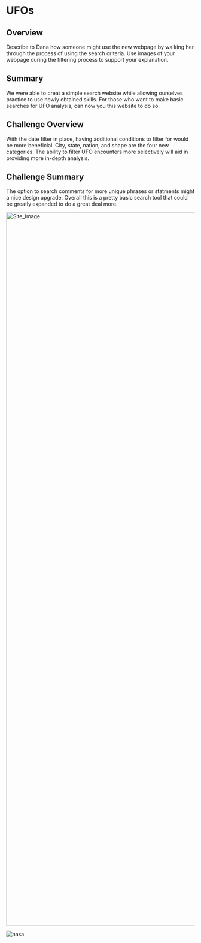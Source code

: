 # UFOs

## Overview
Describe to Dana how someone might use the new webpage by walking her through the process of using the search criteria. Use images of your webpage during the filtering process to support your explanation.

## Summary
We were able to creat a simple search website while allowing ourselves practice to use newly obtained skills.  For those who want to make basic searches for UFO analysis, can now you this website to do so.  

## Challenge Overview
With the date filter in place, having additional conditions to filter for would be more beneficial. City, state, nation, and shape are the four new categories. The ability to filter UFO encounters more selectively will aid in providing more in-depth analysis.

## Challenge Summary
The option to search comments for more unique phrases or statments might a nice design upgrade. Overall this is a pretty basic search tool that could be greatly expanded to do a great deal more.


<img width="1904" alt="Site_Image" src="https://user-images.githubusercontent.com/83256206/137179157-7968266a-9556-489a-a491-d2cd7cf723bd.png">

![nasa](https://user-images.githubusercontent.com/83256206/137179614-36c933f7-cf52-439a-8d90-ab1b376bdc53.jpg)